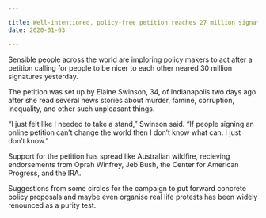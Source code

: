 ```yaml
---

title: Well-intentioned, policy-free petition reaches 27 million signatures
date: 2020-01-03

---
```


Sensible people across the world are imploring policy makers to act after a petition calling for people to be nicer to each other neared 30 million signatures yesterday.

The petition was set up by Elaine Swinson, 34, of Indianapolis two days ago after she read several news stories about murder, famine, corruption, inequality, and other such unpleasant things. 

“I just felt like I needed to take a stand,”  Swinson said. “If people signing an online petition can’t change the world then I don’t know what can. I just don’t know.” 

Support for the petition has spread like Australian wildfire, recieving endorsements from Oprah Winfrey, Jeb Bush, the Center for American Progress, and the IRA.

Suggestions from some circles for the campaign to put forward concrete policy proposals and maybe even organise real life protests has been widely renounced as a purity test.